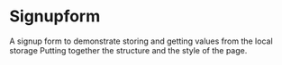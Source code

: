 # Signupform
A signup form to demonstrate storing and getting values from the local storage
Putting together the structure and the style of the page.
